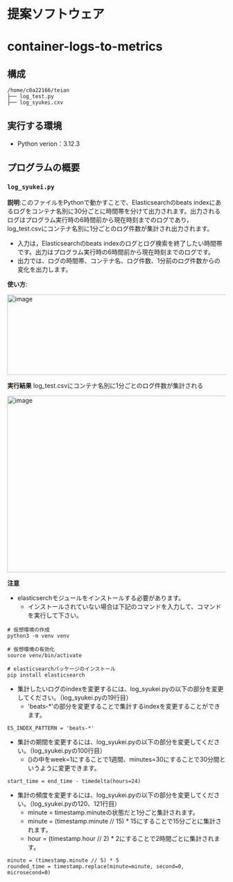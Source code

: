 # 提案ソフトウェア
# container-logs-to-metrics

## 構成
```
/home/c0a22166/teian
├── log_test.py
├── log_syukei.cxv
```

## 実行する環境
- Python verion：3.12.3

## プログラムの概要

### `log_syukei.py`
**説明**:このファイルをPythonで動かすことで、Elasticsearchのbeats indexにあるログをコンテナ名別に30分ごとに時間帯を分けて出力されます。出力されるログはプログラム実行時の6時間前から現在時刻までのログであり，log_test.csvにコンテナ名別に1分ごとのログ件数が集計され出力されます。
- 入力は，Elasticsearchのbeats indexのログとログ検索を終了したい時間帯です。出力はプログラム実行時の6時間前から現在時刻までのログです。
- 出力では、ログの時間帯、コンテナ名、ログ件数、1分前のログ件数からの変化を出力します。
  
**使い方**:

<img width="851" height="185" alt="image" src="https://github.com/user-attachments/assets/3e8a29e6-10a6-4e9e-bcbe-a47dd250ff16" />




**実行結果**
log_test.csvにコンテナ名別に1分ごとのログ件数が集計される

<img width="628" height="406" alt="image" src="https://github.com/user-attachments/assets/d90d6034-998a-4428-8a8b-5f020f70fe36" />


**注意**
- elasticserchモジュールをインストールする必要があります。
  - インストールされていない場合は下記のコマンドを入力して、コマンドを実行して下さい。
 
```
# 仮想環境の作成
python3 -m venv venv

# 仮想環境の有効化
source venv/bin/activate

# elasticsearchパッケージのインストール
pip install elasticsearch
```
- 集計したいログのindexを変更するには、log_syukei.pyの以下の部分を変更してください。（log_syukei.pyの19行目）
  - 'beats-*'の部分を変更することで集計するindexを変更することができます。
```
ES_INDEX_PATTERN = 'beats-*'
```
- 集計の期間を変更するには、log_syukei.pyの以下の部分を変更してください。（log_syukei.pyの100行目）
  - ()の中をweek=1にすることで1週間、minutes=30にすることで30分間というように変更できます。
```
start_time = end_time - timedelta(hours=24)
```
- 集計の頻度を変更するには、log_syukei.pyの以下の部分を変更してください。（log_syukei.pyの120、121行目）
  - minute = timestamp.minuteの状態だと1分ごと集計されます。
  - minute = (timestamp.minute // 15) * 15にすることで15分ごとに集計されます。
  - hour = (timestamp.hour // 2) * 2にすることで2時間ごとに集計されます。
```
minute = (timestamp.minute // 5) * 5
rounded_time = timestamp.replace(minute=minute, second=0, microsecond=0)
```
